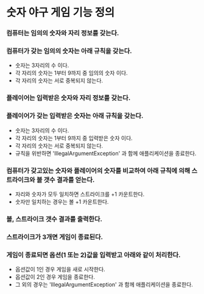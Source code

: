 # 숫자 야구 게임 기능 정의

### 컴퓨터는 임의의 숫자와 자리 정보를 갖는다.

### 컴퓨터가 갖는 임의의 숫자는 아래 규칙을 갖는다.

- 숫자는 3자리의 수 이다.
- 각 자리의 숫자는 1부터 9까지 중 임의의 숫자 이다.
- 각 자리의 숫자는 서로 중복되지 않는다.

### 플레이어는 입력받은 숫자와 자리 정보를 갖는다.

### 플레이어가 갖는 입력받은 숫자는 아래 규칙을 갖는다.

- 숫자는 3자리의 수 이다.
- 각 자리의 숫자는 1부터 9까지 중 입력받은 숫자 이다.
- 각 자리의 숫자는 서로 중복되지 않는다.
- 규칙을 위반하면 'IllegalArgumentException' 과 함께 애플리케이션을 종료한다.

### 컴퓨터가 갖고있는 숫자와 플레이어의 숫자를 비교하여 아래 규칙에 의해 스트라이크와 볼 갯수 결과를 얻는다.

- 자리와 숫자가 모두 일치하면 스트라이크를 +1 카운트한다.
- 숫자만 일치하는 경우는 볼 +1 카운트한다.

### 볼, 스트라이크 갯수 결과를 출력한다.

### 스트라이크가 3개면 게임이 종료된다.

### 게임이 종료되면 옵션(1 또는 2)값을 입력받고 아래와 같이 처리한다.

- 옵션값이 1인 경우 게임을 새로 시작한다.
- 옵션값이 2인 경우 게임을 종료한다.
- 그 외의 경우는 'IllegalArgumentException' 과 함께 애플리케이션을 종료한다.

